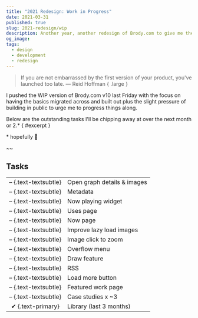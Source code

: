 ```yaml
---
title: "2021 Redesign: Work in Progress"
date: 2021-03-31
published: true
slug: 2021-redesign/wip
description: Another year, another redesign of Brody.com to give me the chance to iterate upon the design, improve my front-end skillz and try out a shiny new tool or two.
og_image:
tags:
  - design
  - development
  - redesign
---
```


> If you are not embarrassed by the first version of your product, you've launched too late.
> — Reid Hoffman { .large }

I pushed the WIP version of Brody.com v10 last Friday with the focus on having the basics migrated across and built out plus the slight pressure of building in public to urge me to progress things along.

Below are the outstanding tasks I'll be chipping away at over the next month or 2.\* { #excerpt }

<aside>* hopefully 😬</aside>

~~

## Tasks

|                      |                             |
| :------------------: | --------------------------- |
| – {.text-textsubtle} | Open graph details & images |
| – {.text-textsubtle} | Metadata                    |
| – {.text-textsubtle} | Now playing widget          |
| – {.text-textsubtle} | Uses page                   |
| – {.text-textsubtle} | Now page                    |
| – {.text-textsubtle} | Improve lazy load images    |
| – {.text-textsubtle} | Image click to zoom         |
| – {.text-textsubtle} | Overflow menu               |
| – {.text-textsubtle} | Draw feature                |
| – {.text-textsubtle} | RSS                         |
| – {.text-textsubtle} | Load more button            |
| – {.text-textsubtle} | Featured work page          |
| – {.text-textsubtle} | Case studies x ~3           |
|  ✔ {.text-primary}   | Library (last 3 months)     |
